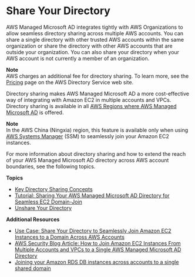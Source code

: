 # Share Your Directory<a name="ms_ad_directory_sharing"></a>

AWS Managed Microsoft AD integrates tightly with AWS Organizations to allow seamless directory sharing across multiple AWS accounts\. You can share a single directory with other trusted AWS accounts within the same organization or share the directory with other AWS accounts that are outside your organization\. You can also share your directory when your AWS account is not currently a member of an organization\. 

**Note**  
AWS charges an additional fee for directory sharing\. To learn more, see the [Pricing](https://aws.amazon.com/directoryservice/pricing/) page on the AWS Directory Service web site\.

Directory sharing makes AWS Managed Microsoft AD a more cost\-effective way of integrating with Amazon EC2 in multiple accounts and VPCs\. Directory sharing is available in all [AWS Regions where AWS Managed Microsoft AD](https://aws.amazon.com/about-aws/global-infrastructure/regional-product-services/) is offered\. 

**Note**  
In the AWS China \(Ningxia\) region, this feature is available only when using [AWS Systems Manager](https://aws.amazon.com/systems-manager/) \(SSM\) to seamlessly join your Amazon EC2 instances\.

For more information about directory sharing and how to extend the reach of your AWS Managed Microsoft AD directory across AWS account boundaries, see the following topics\.

**Topics**
+ [Key Directory Sharing Concepts](ms_ad_directory_sharing_key_concepts.md)
+ [Tutorial: Sharing Your AWS Managed Microsoft AD Directory for Seamless EC2 Domain\-Join](ms_ad_tutorial_directory_sharing.md)
+ [Unshare Your Directory](ms_ad_directory_sharing_unshare.md)

**Additional Resources**
+ [Use Case: Share Your Directory to Seamlessly Join Amazon EC2 Instances to a Domain Across AWS Accounts](https://docs.aws.amazon.com/directoryservice/latest/admin-guide/usecase6.html)
+ [AWS Security Blog Article: How to Join Amazon EC2 Instances From Multiple Accounts and VPCs to a Single AWS Managed Microsoft AD Directory](https://aws.amazon.com/blogs/security/how-to-domain-join-amazon-ec2-instances-aws-managed-microsoft-ad-directory-multiple-accounts-vpcs/)
+ [Joining your Amazon RDS DB instances across accounts to a single shared domain](https://aws.amazon.com/blogs/database/joining-your-amazon-rds-instances-across-accounts-to-a-single-shared-domain/)